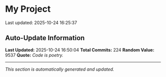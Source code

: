 # My Project


Last updated: 2025-10-24 16:25:37
































































































































































































































## Auto-Update Information

**Last Updated:** 2025-10-24 16:50:04
**Total Commits:** 224
**Random Value:** 9537
**Quote:** _Code is poetry._

---
_This section is automatically generated and updated._